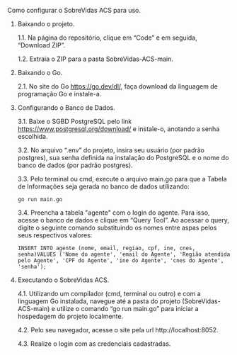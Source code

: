 Como configurar o SobreVidas ACS para uso.


1. Baixando o projeto.
   
   1.1. Na página do repositório, clique em “Code” e em seguida, “Download ZIP”.
   
   1.2. Extraia o ZIP para a pasta SobreVidas-ACS-main.
2. Baixando o Go.

   2.1. No site do Go https://go.dev/dl/, faça download da linguagem de programação Go e instale-a.
3. Configurando o Banco de Dados.

   3.1. Baixe o SGBD PostgreSQL pelo link https://www.postgresql.org/download/ e instale-o, anotando a senha escolhida.

   3.2. No arquivo “.env” do projeto, insira seu usuário (por padrão postgres), sua senha definida na instalação do PostgreSQL e o nome do banco de dados (por padrão postgres).
  
   3.3. Pelo terminal ou cmd, execute o arquivo main.go para que a Tabela de Informações seja gerada no banco de dados utilizando:

       go run main.go
   
   3.4. Preencha a tabela "agente" com o login do agente. Para isso, acesse o banco de dados e clique em “Query Tool”. Ao acessar o query, digite o seguinte comando substituindo os nomes entre aspas pelos seus respectivos valores:

       INSERT INTO agente (nome, email, regiao, cpf, ine, cnes, senha)VALUES ('Nome do agente', 'email do Agente', 'Região atendida pelo Agente', 'CPF do Agente', 'ine do Agente', 'cnes do Agente', 'senha');  
4. Executando o SobreVidas ACS.

   4.1. Utilizando um compilador (cmd, terminal ou outro) e com a linguagem Go instalada, navegue até a pasta do projeto (SobreVidas-ACS-main) e utilize o comando “go run main.go” para iniciar a hospedagem do projeto localmente.

   4.2. Pelo seu navegador, acesse o site pela url http://localhost:8052.

   4.3. Realize o login com as credenciais cadastradas.



